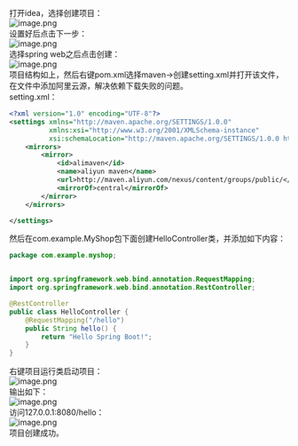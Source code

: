 打开idea，选择创建项目：<br />![image.png](https://cdn.nlark.com/yuque/0/2022/png/2725910/1650965173099-99806cac-f3ed-4f51-8739-f591f466bc69.png#clientId=u25870090-c119-4&crop=0&crop=0&crop=1&crop=1&from=paste&height=695&id=u87a94d5f&margin=%5Bobject%20Object%5D&name=image.png&originHeight=869&originWidth=1080&originalType=binary&ratio=1&rotation=0&showTitle=false&size=145975&status=done&style=none&taskId=u65d605db-7432-4900-9813-9af8dcc5454&title=&width=864)<br />设置好后点击下一步：<br />![image.png](https://cdn.nlark.com/yuque/0/2022/png/2725910/1650965205618-7a102012-02d1-4db5-9df1-d1678d47027a.png#clientId=u25870090-c119-4&crop=0&crop=0&crop=1&crop=1&from=paste&height=695&id=u1614919f&margin=%5Bobject%20Object%5D&name=image.png&originHeight=869&originWidth=1080&originalType=binary&ratio=1&rotation=0&showTitle=false&size=144602&status=done&style=none&taskId=u82f89536-8cf4-45d6-a9a8-3635e2bf6ac&title=&width=864)<br />选择spring web之后点击创建：<br />![image.png](https://cdn.nlark.com/yuque/0/2022/png/2725910/1650965245417-747cb22d-9e6e-4b0f-b703-ef0b39f0896d.png#clientId=u25870090-c119-4&crop=0&crop=0&crop=1&crop=1&from=paste&height=590&id=u8a111f88&margin=%5Bobject%20Object%5D&name=image.png&originHeight=738&originWidth=486&originalType=binary&ratio=1&rotation=0&showTitle=false&size=65852&status=done&style=none&taskId=uf603b0d2-e5df-447f-bd2c-e0619fa301c&title=&width=388.8)<br />项目结构如上，然后右键pom.xml选择maven->创建setting.xml并打开该文件，在文件中添加阿里云源，解决依赖下载失败的问题。<br />setting.xml：
```xml
<?xml version="1.0" encoding="UTF-8"?>
<settings xmlns="http://maven.apache.org/SETTINGS/1.0.0"
          xmlns:xsi="http://www.w3.org/2001/XMLSchema-instance"
          xsi:schemaLocation="http://maven.apache.org/SETTINGS/1.0.0 http://maven.apache.org/xsd/settings-1.0.0.xsd">
    <mirrors>
        <mirror>
            <id>alimaven</id>
            <name>aliyun maven</name>
            <url>http://maven.aliyun.com/nexus/content/groups/public/</url>
            <mirrorOf>central</mirrorOf>
        </mirror>
    </mirrors>

</settings>
```
然后在com.example.MyShop包下面创建HelloController类，并添加如下内容：
```java
package com.example.myshop;


import org.springframework.web.bind.annotation.RequestMapping;
import org.springframework.web.bind.annotation.RestController;

@RestController
public class HelloController {
    @RequestMapping("/hello")
    public String hello() {
        return "Hello Spring Boot!";
    }
}

```
右键项目运行类启动项目：<br />![image.png](https://cdn.nlark.com/yuque/0/2022/png/2725910/1650965547466-ec920c80-277e-4718-9b70-583d2ec2fec6.png#clientId=u25870090-c119-4&crop=0&crop=0&crop=1&crop=1&from=paste&height=125&id=uf815d371&margin=%5Bobject%20Object%5D&name=image.png&originHeight=156&originWidth=416&originalType=binary&ratio=1&rotation=0&showTitle=false&size=16618&status=done&style=none&taskId=ue96c0917-92cb-4df1-9e81-be917b83199&title=&width=332.8)<br />输出如下：<br />![image.png](https://cdn.nlark.com/yuque/0/2022/png/2725910/1650965618659-3042c713-6a49-42ae-872c-2d2c24dfad5e.png#clientId=u25870090-c119-4&crop=0&crop=0&crop=1&crop=1&from=paste&height=622&id=ubda2077e&margin=%5Bobject%20Object%5D&name=image.png&originHeight=778&originWidth=1802&originalType=binary&ratio=1&rotation=0&showTitle=false&size=213158&status=done&style=none&taskId=u1691ea5a-4cbc-45b3-939d-5d515fcc6b6&title=&width=1441.6)<br />访问127.0.0.1:8080/hello：<br />![image.png](https://cdn.nlark.com/yuque/0/2022/png/2725910/1650965657384-63272590-06c7-43e7-a358-7de8b822cbad.png#clientId=u25870090-c119-4&crop=0&crop=0&crop=1&crop=1&from=paste&height=174&id=uc41c2a66&margin=%5Bobject%20Object%5D&name=image.png&originHeight=218&originWidth=526&originalType=binary&ratio=1&rotation=0&showTitle=false&size=18618&status=done&style=none&taskId=u4c433cde-b28c-404a-9eb7-0595e7efe1e&title=&width=420.8)<br />项目创建成功。

